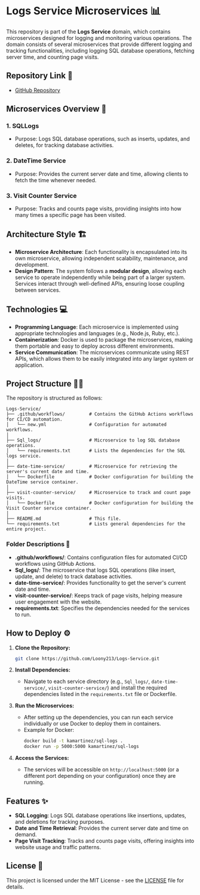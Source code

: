 
# Logs Service Microservices 📊

This repository is part of the **Logs Service** domain, which contains microservices designed for logging and monitoring various operations. The domain consists of several microservices that provide different logging and tracking functionalities, including logging SQL database operations, fetching server time, and counting page visits.

## Repository Link 📁
- [GitHub Repository](https://github.com/Loony213/Logs-Service)

## Microservices Overview 🚀
### 1. **SQLLogs**
   - Purpose: Logs SQL database operations, such as inserts, updates, and deletes, for tracking database activities.

### 2. **DateTime Service**
   - Purpose: Provides the current server date and time, allowing clients to fetch the time whenever needed.

### 3. **Visit Counter Service**
   - Purpose: Tracks and counts page visits, providing insights into how many times a specific page has been visited.

## Architecture Style 🏗️
- **Microservice Architecture**: Each functionality is encapsulated into its own microservice, allowing independent scalability, maintenance, and development.
- **Design Pattern**: The system follows a **modular design**, allowing each service to operate independently while being part of a larger system. Services interact through well-defined APIs, ensuring loose coupling between services.

## Technologies 💻
- **Programming Language**: Each microservice is implemented using appropriate technologies and languages (e.g., Node.js, Ruby, etc.).
- **Containerization**: Docker is used to package the microservices, making them portable and easy to deploy across different environments.
- **Service Communication**: The microservices communicate using REST APIs, which allows them to be easily integrated into any larger system or application.

## Project Structure 🧑‍💻
The repository is structured as follows:

```
Logs-Service/
├── .github/workflows/         # Contains the GitHub Actions workflows for CI/CD automation.
│   └── new.yml                # Configuration for automated workflows.
│
├── Sql_logs/                  # Microservice to log SQL database operations.
│   └── requirements.txt       # Lists the dependencies for the SQL logs service.
│
├── date-time-service/         # Microservice for retrieving the server's current date and time.
│   └── Dockerfile             # Docker configuration for building the DateTime service container.
│
├── visit-counter-service/     # Microservice to track and count page visits.
│   └── Dockerfile             # Docker configuration for building the Visit Counter service container.
│
├── README.md                  # This file.
└── requirements.txt           # Lists general dependencies for the entire project.
```

### Folder Descriptions 📂
- **.github/workflows/**: Contains configuration files for automated CI/CD workflows using GitHub Actions.
- **Sql_logs/**: The microservice that logs SQL operations (like insert, update, and delete) to track database activities.
- **date-time-service/**: Provides functionality to get the server's current date and time.
- **visit-counter-service/**: Keeps track of page visits, helping measure user engagement with the website.
- **requirements.txt**: Specifies the dependencies needed for the services to run.

## How to Deploy ⚙️
1. **Clone the Repository:**
   ```bash
   git clone https://github.com/Loony213/Logs-Service.git
   ```

2. **Install Dependencies:**
   - Navigate to each service directory (e.g., `Sql_logs/`, `date-time-service/`, `visit-counter-service/`) and install the required dependencies listed in the `requirements.txt` file or Dockerfile.

3. **Run the Microservices:**
   - After setting up the dependencies, you can run each service individually or use Docker to deploy them in containers.
   - Example for Docker:
     ```bash
     docker build -t kamartinez/sql-logs .
     docker run -p 5000:5000 kamartinez/sql-logs
     ```

4. **Access the Services:**
   - The services will be accessible on `http://localhost:5000` (or a different port depending on your configuration) once they are running.

## Features ✨
- **SQL Logging**: Logs SQL database operations like insertions, updates, and deletions for tracking purposes.
- **Date and Time Retrieval**: Provides the current server date and time on demand.
- **Page Visit Tracking**: Tracks and counts page visits, offering insights into website usage and traffic patterns.

## License 📜
This project is licensed under the MIT License - see the [LICENSE](LICENSE) file for details.
